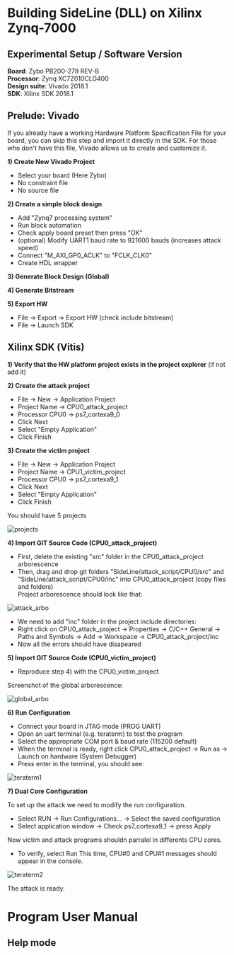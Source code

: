 # Building SideLine (DLL) on Xilinx Zynq-7000


## Experimental Setup / Software Version

**Board**: Zybo PB200-279 REV-B  
**Processor**: Zynq XC7Z010CLG400  
**Design suite**: Vivado 2018.1  
**SDK**: Xilinx SDK 2018.1  

## Prelude: Vivado

If you already have a working Hardware Platform Specification File for your board, you can skip this step and import it directly in the SDK.
For those who don't have this file, Vivado allows us to create and customize it. 

**1) Create New Vivado Project**
  - Select your board (Here Zybo)
  - No constraint file
  - No source file
  
**2) Create a simple block design**
  - Add "Zynq7 processing system"
  - Run block automation
  - Check apply board preset then press "OK"
  - (optional) Modify UART1 baud rate to 921600 bauds (increases attack speed)
  - Connect "M_AXI_GP0_ACLK" to "FCLK_CLK0"
  - Create HDL wrapper
  
**3) Generate Block Design (Global)**

**4) Generate Bitstream**

**5) Export HW**
- File -> Export -> Export HW (check include bitstream)
- File -> Launch SDK

## Xilinx SDK (Vitis)

**1) Verify that the HW platform project exists in the project explorer** (if not add it)

**2) Create the attack project**
  - File -> New -> Application Project
  - Project Name -> CPU0_attack_project
  - Processor CPU0 -> ps7_cortexa9_0
  - Click Next 
  - Select "Empty Application"
  - Click Finish

**3) Create the victim project**
  - File -> New -> Application Project
  - Project Name -> CPU1_victim_project
  - Processor CPU0 -> ps7_cortexa9_1
  - Click Next 
  - Select "Empty Application"
  - Click Finish

You should have 5 projects

![projects](https://user-images.githubusercontent.com/67143135/85715121-65389c00-b6eb-11ea-9028-1e2ac7de4e1d.PNG)


**4) Import GIT Source Code (CPU0_attack_project)**
  - First, delete the existing "src" folder in the CPU0_attack_project arborescence
  - Then, drag and drop git folders  "SideLine/attack_script/CPU0/src" and "SideLine/attack_script/CPU0/inc" into CPU0_attack_project (copy files and folders)  
 Project arborescence should look like that: 
 
 ![attack_arbo](https://user-images.githubusercontent.com/67143135/85715557-df692080-b6eb-11ea-8354-8745e1370017.PNG)
 
 - We need to add "inc" folder in the project include directories:
 - Right click on CPU0_attack_project -> Properties -> C/C++ General -> Paths and Symbols -> Add -> Workspace -> CPU0_attack_project/inc
 - Now all the errors should have disapeared
 
 **5) Import GIT Source Code (CPU0_victim_project)**
  - Reproduce step 4) with the CPU0_victim_project
  
Screenshot of the global arborescence: 

![global_arbo](https://user-images.githubusercontent.com/67143135/85715495-ce201400-b6eb-11ea-8279-ebc533fdf40d.PNG)

**6) Run Configuration**

- Connect your board in JTAG mode (PROG UART)
- Open an uart terminal (e.g. teraterm) to test the program
- Select the appropriate COM port & baud rate (115200 default)
- When the terminal is ready, right click CPU0_attack_project -> Run as -> Launch on hardware (System Debugger)
- Press enter in the terminal, you should see:

![teraterm1](https://user-images.githubusercontent.com/67143135/85725080-142da580-b6f5-11ea-9455-689780df846a.PNG)

**7) Dual Core Configuration**

To set up the attack we need to modify the run configuration. 

- Select RUN -> Run Configurations... -> Select the saved configuration
- Select application window -> Check ps7_cortexa9_1 -> press Apply

Now victim and attack programs shouldn parralel in differents CPU cores.
- To verify, select Run
This time, CPU#0 and CPU#1 messages should appear in the console.

![teraterm2](https://user-images.githubusercontent.com/67143135/85725245-3aebdc00-b6f5-11ea-8a32-45431654139a.PNG)


The attack is ready.


# Program User Manual 

## Help mode











  



